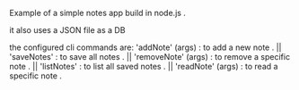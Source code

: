 Example of a simple notes app build in node.js .

it also uses a JSON file as a DB

the configured cli commands are:
'addNote' (args) : to add a new note . ||
'saveNotes' : to save all notes . ||
'removeNote' (args) : to remove a specific note . ||
'listNotes' : to list all saved notes . ||
'readNote' (args) : to read a specific note .
